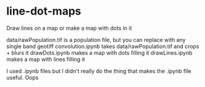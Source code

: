 # line-dot-maps
Draw lines on a map or make a map with dots in it

data/rawPopulation.tif is a population file, but you can replace with any single band geotiff
convolution.ipynb takes data/rawPopulation.tif and crops + blurs it
drawDots.ipynb makes a map with dots filling it
drawLines.ipynb makes a map with lines filling it

I used .ipynb files but I didn't really do the thing that makes the .ipynb file useful. Oops
